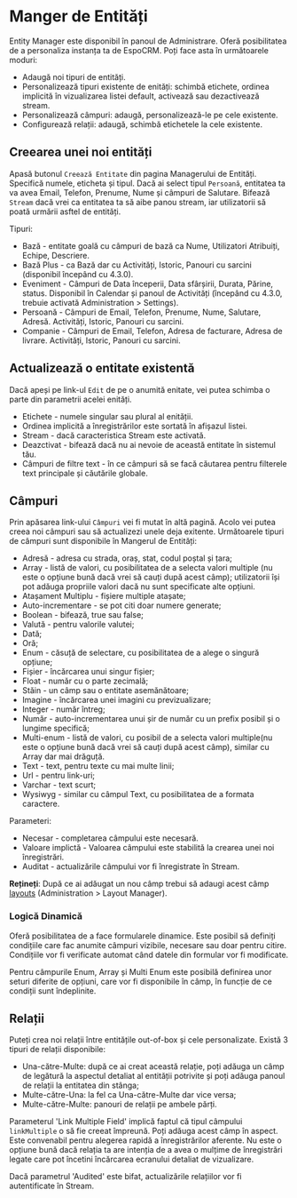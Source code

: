 # Manger de Entități

Entity Manager este disponibil în panoul de Administrare. Oferă posibilitatea de a personaliza instanța ta de EspoCRM. Poți face asta în următoarele moduri:

* Adaugă noi tipuri de entități.
* Personalizează tipuri existente de enități: schimbă etichete, ordinea implicită în vizualizarea listei default, activează sau dezactivează stream.
* Personalizează câmpuri: adaugă, personalizează-le pe cele existente.
* Configurează relații: adaugă, schimbă etichetele la cele existente.

## Creearea unei noi entități

Apasă butonul `Creează Entitate` din pagina Managerului de Entități. Specifică numele, eticheta și tipul. Dacă ai select tipul `Persoană`, entitatea ta va avea Email, Telefon, Prenume, Nume și câmpuri de Salutare. Bifează `Stream` dacă vrei ca entitatea ta să aibe panou stream, iar utilizatorii să poată urmării asftel de entități.

Tipuri:

* Bază - entitate goală cu câmpuri de bază ca Nume, Utilizatori Atribuiți, Echipe, Descriere.
* Bază Plus - ca Bază dar cu Activități, Istoric, Panouri cu sarcini (disponibil începând cu 4.3.0).
* Eveniment - Câmpuri de Data începerii, Data sfârșirii, Durata, Părine, status. Disponibil în Calendar și panoul de Activități (începând cu 4.3.0, trebuie activată Administration > Settings).
* Persoană - Câmpuri de Email, Telefon, Prenume, Nume, Salutare, Adresă. Activități, Istoric, Panouri cu sarcini.
* Companie - Câmpuri de Email, Telefon, Adresa de facturare, Adresa de livrare. Activități, Istoric, Panouri cu sarcini.

## Actualizează o entitate existentă

Dacă apeși pe link-ul `Edit` de pe o anumită enitate, vei putea schimba o parte din parametrii acelei enități.

* Etichete - numele singular sau plural al enității.
* Ordinea implicită a înregistrărilor este sortată în afișazul listei.
* Stream - dacă caracteristica Stream este activată.
* Deazctivat - bifează dacă nu ai nevoie de această entitate în sistemul tău.
* Câmpuri de filtre text - în ce câmpuri să se facă căutarea pentru filterele text principale și căutările globale.


## Câmpuri

Prin apăsarea link-ului `Câmpuri` vei fi mutat în altă pagină. Acolo vei putea creea noi câmpuri sau să actualizezi unele deja exitente. Următoarele tipuri de câmpuri sunt disponibile în Mangerul de Entități:
 
* Adresă - adresa cu strada, oraș, stat, codul poștal și țara;
* Array - listă de valori, cu posibilitatea de a selecta valori multiple (nu este o opțiune bună dacă vrei să cauți după acest câmp); utilizatorii își pot adăuga propriile valori dacă nu sunt specificate alte opțiuni.
* Atașament Multiplu - fișiere multiple atașate;
* Auto-incrementare - se pot citi doar numere generate;
* Boolean - bifează, true sau false;
* Valută - pentru valorile valutei;
* Dată;
* Oră;
* Enum - căsuță de selectare, cu posibilitatea de a alege o singură opțiune;
* Fișier - încărcarea unui singur fișier;
* Float - număr cu o parte zecimală;
* Stăin - un câmp sau o entitate asemănătoare;
* Imagine - încărcarea unei imagini cu previzualizare;
* Integer - număr întreg;
* Număr - auto-incrementarea unui șir de număr cu un prefix posibil și o lungime specifică;
* Multi-enum - listă de valori, cu posibil de a selecta valori multiple(nu este o opțiune bună dacă vrei să cauți după acest câmp), similar cu Array dar mai drăguță.
* Text - text, pentru texte cu mai multe linii;
* Url - pentru link-uri;
* Varchar - text scurt;
* Wysiwyg - similar cu câmpul Text, cu posibilitatea de a formata caractere.

Parameteri:
* Necesar - completarea câmpului este necesară.
* Valoare implictă - Valoarea câmpului este stabilită la crearea unei noi înregistrări.
* Auditat - actualizările câmpului vor fi înregistrate în Stream.

**Rețineți**: După ce ai adăugat un nou câmp trebui să adaugi acest câmp [layouts](layout-manager.md) (Administration > Layout Manager).

### Logică Dinamică

Oferă posibilitatea de a face formularele dinamice. Este posibil să definiți condițiile care fac anumite câmpuri vizibile, necesare sau doar pentru citire. Condițiile vor fi verificate automat când datele din formular vor fi modificate.

Pentru câmpurile Enum, Array și Multi Enum este posibilă definirea unor seturi diferite de opțiuni, care vor fi disponibile în câmp, în funcție de ce condiții sunt îndeplinite.


## Relații

Puteți crea noi relații între entitățile out-of-box și cele personalizate. Există 3 tipuri de relații disponibile:

* Una-către-Multe: după ce ai creat această relație, poți adăuga un câmp de legătură la aspectul detaliat al entității potrivite și poți adăuga panoul de relații la entitatea din stânga;
* Multe-către-Una: la fel ca Una-către-Multe dar vice versa;
* Multe-către-Multe: panouri de relații pe ambele părți.

Parameterul 'Link Multiple Field' implică faptul că tipul câmpului `linkMultiple` o să fie creeat împreună. Poți adăuga acest câmp în aspect. Este convenabil pentru alegerea rapidă a înregistrărilor aferente. Nu este o opțiune bună dacă relația ta are intenția de a avea o mulțime de înregistrări legate care pot încetini încărcarea ecranului detaliat de vizualizare.

Dacă parametrul 'Audited' este bifat, actualizările relațiilor vor fi autentificate în Stream.

